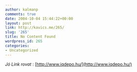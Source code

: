 ```yaml
---
author: kalmanp
comments: true
date: 2004-10-04 15:44:22+00:00
layout: post
link: http://kavics.me/265/
slug: '265'
title: No Content Found
wordpress_id: 265
categories:
- Uncategorized
---
```


_Jó Link rovat_ : [http://www.iqdepo.hu/](http://www.iqdepo.hu/)
